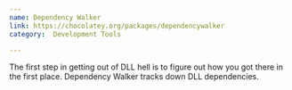 ```yaml
---
name: Dependency Walker
link: https://chocolatey.org/packages/dependencywalker
category:  Development Tools

---
```


The first step in getting out of DLL hell is to figure out how you got there in the first place.  Dependency Walker tracks down DLL dependencies.  